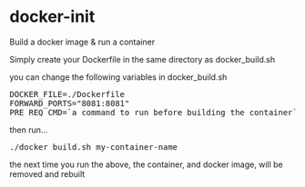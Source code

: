 # docker-init
Build a docker image &amp; run a container

Simply create your Dockerfile in the same directory as docker_build.sh

you can change the following variables in docker_build.sh

<pre>
DOCKER_FILE=./Dockerfile
FORWARD_PORTS="8081:8081"
PRE_REQ_CMD=`a command to run before building the container`
</pre>

then run...

<pre>
./docker_build.sh my-container-name
</pre>

the next time you run the above, the container, and docker image, will be removed and rebuilt
